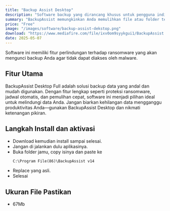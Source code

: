 ```yaml
---
title: "Backup Assist Desktop"
description: "Software backup yang dirancang khusus untuk pengguna individu maupun bisnis kecil."
summary: "BackupAssist memungkinkan Anda memulihkan file atau folder tertentu dengan cepat."
price: "Free"
image: "/images/software/backup-assist-dekstop.png"
download: "https://www.mediafire.com/file/ixv0om9syykgui1/BackupAssist.Desktop.14.0.4.kuyhAa.7z/file"
date: 2025-05-07
---
```


Software ini memiliki fitur perlindungan terhadap ransomware yang akan mengunci backup Anda agar tidak dapat diakses oleh malware.

## Fitur Utama
BackupAssist Desktop Full adalah solusi backup data yang andal dan mudah digunakan. Dengan fitur lengkap seperti proteksi ransomware, jadwal otomatis, dan pemulihan cepat, software ini menjadi pilihan ideal untuk melindungi data Anda. Jangan biarkan kehilangan data mengganggu produktivitas Anda—gunakan BackupAssist Desktop dan nikmati ketenangan pikiran.

## Langkah Install dan aktivasi

- Download kemudian install sampai selesai.
- Jangan di jalankan dulu aplikasinya.
- Buka folder jamu, copy isinya dan paste ke 
  ```cmd
  C:\Program File(86)\BackupAssist v14
  ```
- Replace yang asli.
- Selesai

## Ukuran File Pastikan 
- 67Mb

